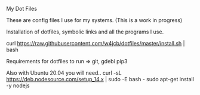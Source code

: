 My Dot Files

These are config files I use for my systems. (This is a work in progress)

Installation of dotfiles, symbolic links and all the programs I use.

curl https://raw.githubusercontent.com/w4jcb/dotfiles/master/install.sh | bash

Requirements for dotfiles to run => git, gdebi pip3


Also with Ubuntu 20.04 you will need..
curl -sL https://deb.nodesource.com/setup_14.x | sudo -E bash -
sudo apt-get install -y nodejs

